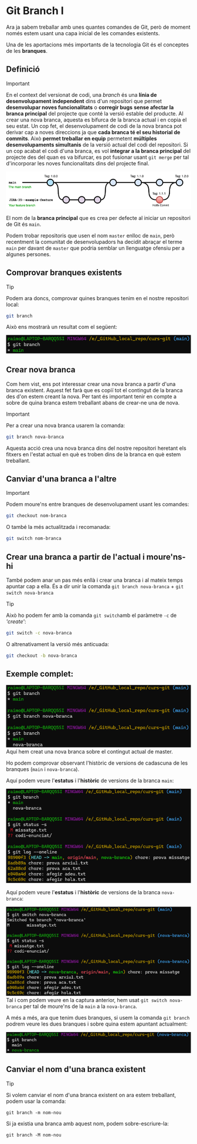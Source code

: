 # Git Branch I
Ara ja sabem treballar amb unes quantes comandes de Git, però de moment només estem usant una capa inicial de les comandes existents.

Una de les aportacions més importants de la tecnologia Git és el conceptes de les **branques**.
## Definició

>[!IMPORTANT]
>En el context del versionat de codi, una *branch* és una **línia de desenvolupament independent** dins d'un repositori que permet **desenvolupar noves funcionalitats** o **corregir bugs** **sense afectar la branca principal** del projecte que conté la versió estable del producte.
>Al crear una nova branca, aquesta es bifurca de la branca actual i en copia el seu estat.
>Un cop fet, el desenvolupament de codi de la nova branca pot derivar cap a noves direccions ja que **cada branca té el seu historial de commits**.
>Això **permet treballar en equip** permetent **múltiples desenvolupaments simultanis** de la versió actual del codi del repositori.
>Si un cop acabat el codi d'una branca, es vol **integrar a la branca principal** del projecte des del quan es va bifurcar, es pot fusionar usant `git merge` per tal d'incorporar les noves funcionalitats dins del projecte final.

![](img/Pasted-image-20240609175305.png)

El nom de la **branca principal** que es crea per defecte al iniciar un repositori de Git és `main`.

Podem trobar repositoris que usen el nom `master` enlloc de `main`, però recentment la comunitat de desenvolupadors ha decidit abraçar el terme `main` per davant de `master` que podria semblar un llenguatge ofensiu per a algunes persones.

## Comprovar branques existents

>[!TIP]
>Podem ara doncs, comprovar quines branques tenim en el nostre repositori local:
>```bash
>git branch

Això ens mostrarà un resultat com el següent:

![](img/Pasted-image-20240609171607.png)

## Crear nova branca
Com hem vist, ens pot interessar crear una nova branca a partir d'una branca existent.
Aquest fet farà que es copiï tot el contingut de la branca des d'on estem creant la nova. Per tant és important tenir en compte a sobre de quina branca estem treballant abans de crear-ne una de nova.

>[!IMPORTANT]
>Per a crear una nova branca usarem la comanda:
>```bash
>git branch nova-branca

Aquesta acció crea una nova branca dins del nostre repositori heretant els fitxers en l'estat actual en què es troben dins de la branca en què estem treballant.

## Canviar d'una branca a l'altre

>[!IMPORTANT]
>Podem moure'ns entre branques de desenvolupament usant les comandes:
>```bash 
>git checkout nom-branca
>```
>O també la més actualitzada i recomanada:
>```bash
>git switch nom-branca
>```

## Crear una branca a partir de l'actual i moure'ns-hi
També podem anar un pas més enllà i crear una branca i al mateix temps apuntar cap a ella. És a dir unir la comanda `git branch nova-branca` + `git switch nova-branca`

>[!TIP]
>Això ho podem fer amb la comanda `git switch`amb el paràmetre `-c` de *'create'*:
>```bash
>git switch -c nova-branca
>```
>O altrenativament la versió més anticuada:
>```bash
>git checkout -b nova-branca
>```

## Exemple complet:

![](img/Pasted-image-20240609172055.png)
Aquí hem creat una nova branca sobre el contingut actual de master.

Ho podem comprovar observant l'històric de versions de cadascuna de les branques (`main` i `nova-branca`).

Aquí podem veure l'**estatus** i l'**històric** de versions de la branca `main`:

![](img/Pasted-image-20240609172705.png)

Aquí podem veure l'**estatus** i l'**històric** de versions de la branca `nova-branca`:

![](img/Pasted-image-20240609172740.png)Tal i com podem veure en la captura anterior, hem usat `git switch nova-branca` per tal de moure'ns de la `main` a la `nova-branca`.

A més a més, ara que tenim dues branques, si usem la comanda `git branch` podrem veure les dues branques i sobre quina estem apuntant actualment:

![](img/Pasted-image-20240609173006.png)

## Canviar el nom d'una branca existent
>[!TIP]
>Si volem canviar el nom d'una branca existent on ara estem treballant, podem usar la comanda:
>```
>git branch -m nom-nou
>```
>Si ja existia una branca amb aquest nom, podem sobre-escriure-la:
>```
>git branch -M nom-nou
>```



